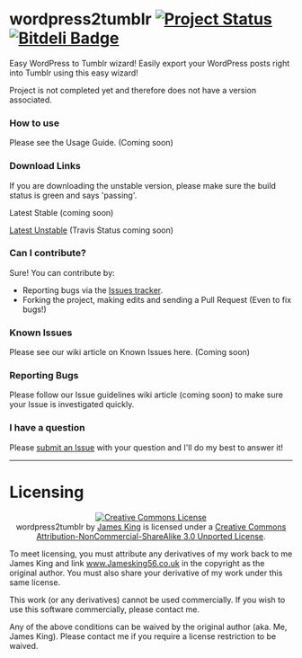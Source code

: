 wordpress2tumblr [![Project Status](http://stillmaintained.com/Jamesking56/wordpress2tumblr.png)](http://stillmaintained.com/Jamesking56/wordpress2tumblr) [![Bitdeli Badge](https://d2weczhvl823v0.cloudfront.net/Jamesking56/wordpress2tumblr/trend.png)](https://bitdeli.com/free "Bitdeli Badge")
================

Easy WordPress to Tumblr wizard! Easily export your WordPress posts right into Tumblr using this easy wizard!

Project is not completed yet and therefore does not have a version associated.

### How to use
Please see the Usage Guide. (Coming soon)

### Download Links
If you are downloading the unstable version, please make sure the build status is green and says 'passing'.

Latest Stable (coming soon)

[Latest Unstable](https://github.com/Jamesking56/wordpress2tumblr/archive/master.zip) (Travis Status coming soon)

### Can I contribute?
Sure! You can contribute by:

* Reporting bugs via the [Issues tracker](https://github.com/Jamesking56/wordpress2tumblr/issues).
* Forking the project, making edits and sending a Pull Request (Even to fix bugs!)

### Known Issues
Please see our wiki article on Known Issues here. (Coming soon)

### Reporting Bugs
Please follow our Issue guidelines wiki article (coming soon) to make sure your Issue is investigated quickly.

### I have a question
Please [submit an Issue](https://github.com/Jamesking56/wordpress2tumblr/issues) with your question and I'll do my best to answer it!

----
# Licensing
<p align="center"><a rel="license" href="http://creativecommons.org/licenses/by-nc-sa/3.0/deed.en_US"><img alt="Creative Commons License" style="border-width:0" src="http://i.creativecommons.org/l/by-nc-sa/3.0/88x31.png" /></a><br /><span xmlns:dct="http://purl.org/dc/terms/" property="dct:title">wordpress2tumblr</span> by <a xmlns:cc="http://creativecommons.org/ns#" href="http://www.jamesking56.co.uk" property="cc:attributionName" rel="cc:attributionURL">James King</a> is licensed under a <a rel="license" href="http://creativecommons.org/licenses/by-nc-sa/3.0/deed.en_US">Creative Commons Attribution-NonCommercial-ShareAlike 3.0 Unported License</a>.</p>

To meet licensing, you must attribute any derivatives of my work back to me James King and link www.Jamesking56.co.uk in the copyright as the original author. You must also share your derivative of my work under this same license.

This work (or any derivatives) cannot be used commercially. If you wish to use this software commercially, please contact me.

Any of the above conditions can be waived by the original author (aka. Me, James King). Please contact me if you require a license restriction to be waived.
